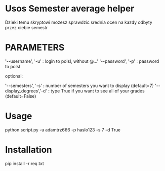 # Usos Semester average helper
Dzieki temu skryptowi mozesz sprawdzic srednia ocen na kazdy odbyty przez ciebie semestr

# PARAMETERS

'--username',  '-u'       : login to polsl, without @...'
'--password',  '-p'       : password to polsl

optional:

'--semesters', '-s'       : number of semesters you want to display (default=7)
'--display_degrees','-d'  : type True if you want to see all of your grades (default=False)

# Usage

python script.py -u adamtrz666 -p haslo123 -s 7 -d True

# Installation
pip install -r req.txt

